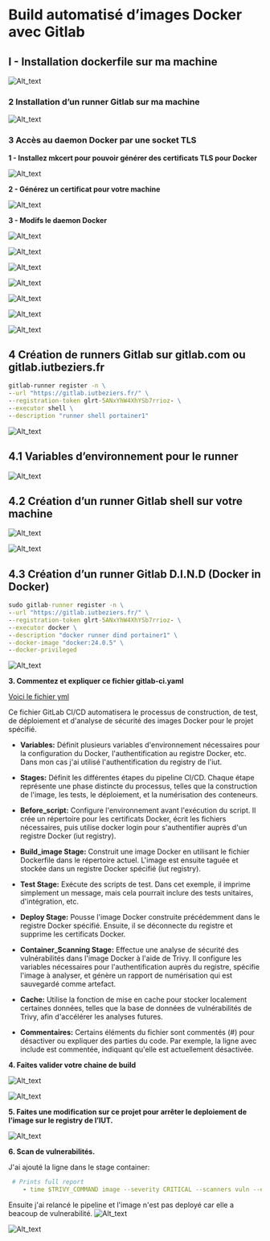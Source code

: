 # Build automatisé d’images Docker avec Gitlab
## I - Installation dockerfile sur ma machine

![Alt_text](../images/1.png)

### 2 Installation d’un runner Gitlab sur ma machine

![Alt_text](../images/2.png)

### 3 Accès au daemon Docker par une socket TLS

**1 - Installez mkcert pour pouvoir générer des certificats TLS pour Docker**

![Alt_text](../images/3.png)

**2 - Générez un certificat pour votre machine**

![Alt_text](../images/4.png)

**3 - Modifs le daemon Docker**

![Alt_text](../images/5.png)

![Alt_text](../images/6.png)

![Alt_text](../images/7.png)

![Alt_text](../images/8.png)

![Alt_text](../images/9.png)

![Alt_text](../images/10.png)

![Alt_text](../images/11.png)

## 4 Création de runners Gitlab sur gitlab.com ou gitlab.iutbeziers.fr
```cmd
gitlab-runner register -n \
--url "https://gitlab.iutbeziers.fr/" \
--registration-token glrt-5ANxYhW4XhYSb7rrioz- \
--executor shell \
--description "runner shell portainer1"
```
![Alt_text](../images/12.png)

## 4.1 Variables d’environnement pour le runner

![Alt_text](../images/16.png)

## 4.2 Création d’un runner Gitlab shell sur votre machine

![Alt_text](../images/13.png)

![Alt_text](../images/14.png)

## 4.3 Création d’un runner Gitlab D.I.N.D (Docker in Docker)
```cmd
sudo gitlab-runner register -n \
--url "https://gitlab.iutbeziers.fr/" \
--registration-token glrt-5ANxYhW4XhYSb7rrioz- \
--executor docker \
--description "docker runner dind portainer1" \
--docker-image "docker:24.0.5" \
--docker-privileged
```
![Alt_text](../images/15.png)

**3. Commentez et expliquer ce fichier gitlab-ci.yaml**

[Voici le fichier yml](../script/.gitlab-ci.yml)

Ce fichier GitLab CI/CD automatisera le processus de construction, de test, de déploiement et d'analyse de sécurité des images Docker pour le projet spécifié.

- **Variables:**
        Définit plusieurs variables d'environnement nécessaires pour la configuration du Docker, l'authentification au registre Docker, etc. Dans mon cas j'ai utilisé l'authentification du registry de l'iut.

- **Stages:**
        Définit les différentes étapes du pipeline CI/CD. Chaque étape représente une phase distincte du processus, telles que la construction de l'image, les tests, le déploiement, et la numérisation des conteneurs.

- **Before_script:**
        Configure l'environnement avant l'exécution du script. Il crée un répertoire pour les certificats Docker, écrit les fichiers nécessaires, puis utilise docker login pour s'authentifier auprès d'un registre Docker (iut registry).

- **Build_image Stage:**
        Construit une image Docker en utilisant le fichier Dockerfile dans le répertoire actuel. L'image est ensuite taguée et stockée dans un registre Docker spécifié (iut registry).

- **Test Stage:**
        Exécute des scripts de test. Dans cet exemple, il imprime simplement un message, mais cela pourrait inclure des tests unitaires, d'intégration, etc.

- **Deploy Stage:**
        Pousse l'image Docker construite précédemment dans le registre Docker spécifié. Ensuite, il se déconnecte du registre et supprime les certificats Docker.

- **Container_Scanning Stage:**
        Effectue une analyse de sécurité des vulnérabilités dans l'image Docker à l'aide de Trivy. Il configure les variables nécessaires pour l'authentification auprès du registre, spécifie l'image à analyser, et génère un rapport de numérisation qui est sauvegardé comme artefact.

- **Cache:**
        Utilise la fonction de mise en cache pour stocker localement certaines données, telles que la base de données de vulnérabilités de Trivy, afin d'accélérer les analyses futures.

- **Commentaires:**
        Certains éléments du fichier sont commentés (#) pour désactiver ou expliquer des parties du code. Par exemple, la ligne avec include est commentée, indiquant qu'elle est actuellement désactivée.

**4. Faites valider votre chaine de build**

![Alt_text](../images/18.png)

![Alt_text](../images/19.png)

**5. Faites une modification sur ce projet pour arrêter le deploiement de l’image sur le registry de l’IUT.**

![Alt_text](../images/17.png)

**6. Scan de vulnerabilités.**

J'ai ajouté la ligne dans le stage container:
```yml
 # Prints full report
    - time $TRIVY_COMMAND image --severity CRITICAL --scanners vuln --exit-code 1 "$FULL_IMAGE_NAME"
```

Ensuite j'ai relancé le pipeline et l'image n'est pas deployé car elle a beacoup de vulnerabilité.
![Alt_text](../images/20.png)

![Alt_text](../images/21.png)





